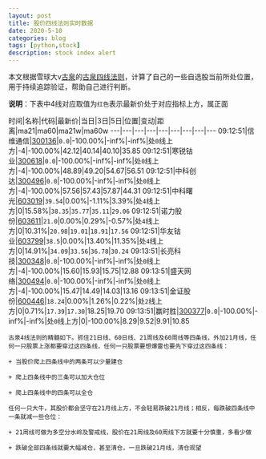 ```yaml
---
layout: post
title: 股价四线法则实时数据
date: 2020-5-10
categories: blog
tags: [python,stock]
description: stock index alert
---
```



本文根据雪球大v[古泉](https://xueqiu.com/u/7148646888)的[古泉四线法则](https://xueqiu.com/7148646888/130498192)，计算了自己的一些自选股当前所处位置，用于持续追踪验证，帮助自己进行判断。

**说明**：下表中4线对应取值为`红色`表示最新价处于对应指标上方，属正面

时间|名称|代码|最新价|当日|3日|5日|位置|变动|距离|ma21|ma60|ma21w|ma60w
---|---|---|---|---|---|---|---|---
09:12:51|信维通信|[300136](https://xueqiu.com/S/SZ300136)|`0.0`|-100.00%|-inf%|-inf%|处`0`线上方|-4|-100.00%|42.12|40.14|40.10|35.85
09:12:51|寒锐钴业|[300618](https://xueqiu.com/S/SZ300618)|`0.0`|-100.00%|-inf%|-inf%|处`0`线上方|-4|-100.00%|48.89|49.20|54.67|56.51
09:12:51|中科创达|[300496](https://xueqiu.com/S/SZ300496)|`0.0`|-100.00%|-inf%|-inf%|处`0`线上方|-4|-100.00%|57.56|57.43|57.87|44.31
09:12:51|中科曙光|[603019](https://xueqiu.com/S/SH603019)|`39.54`|0.00%|-1.11%|3.39%|处`4`线上方|0|15.58%|`38.35`|`35.77`|`35.11`|`29.06`
09:12:51|诺力股份|[603611](https://xueqiu.com/S/SH603611)|`21.0`|0.00%|0.29%|-0.57%|处`4`线上方|0|10.31%|`20.98`|`19.01`|`18.91`|`17.56`
09:12:51|华友钴业|[603799](https://xueqiu.com/S/SH603799)|`38.5`|0.00%|13.40%|11.35%|处`4`线上方|0|14.91%|`34.09`|`33.56`|`36.78`|`30.24`
09:13:51|长亮科技|[300348](https://xueqiu.com/S/SZ300348)|`0.0`|-100.00%|-inf%|-inf%|处`0`线上方|-4|-100.00%|15.60|15.93|15.75|12.88
09:13:51|盛天网络|[300494](https://xueqiu.com/S/SZ300494)|`0.0`|-100.00%|-inf%|-inf%|处`0`线上方|-4|-100.00%|15.47|14.49|14.03|13.16
09:13:51|金证股份|[600446](https://xueqiu.com/S/SH600446)|`18.24`|0.00%|1.26%|0.22%|处`2`线上方|0|0.71%|`17.39`|`17.30`|18.25|19.70
09:13:51|赢时胜|[300377](https://xueqiu.com/S/SZ300377)|`0.0`|-100.00%|-inf%|-inf%|处`0`线上方|0|-100.00%|8.29|9.52|9.91|10.85

```
古泉4线法则的精髓如下。抓住21日线、60日线、21周线及60周线等四条线，外加21月线，任何一只股票上涨都要穿过这四条线，任何一只股票要想爆雷也要先下穿过这四条线：

+ 当股价爬上四条线中的两条可以少量建仓

+ 爬上四条线中的三条可以加大仓位

+ 爬上四条线中的四条可以全仓

任何一只大牛，其股价都会坚守在21月线上方，不会轻易跌破21月线；相反，每跌破四条线中一条就减一些仓位：

+ 21周线可做为多空分水岭及警戒线，股价在21周线及60周线下方就要十分慎重，多看少做

+ 跌破全部四条线就要大幅减仓，甚至清仓，一旦跌破21月线，清仓观望
```